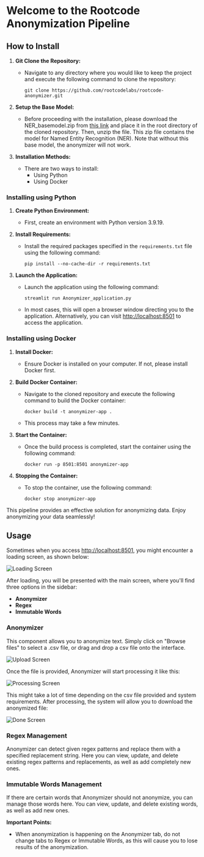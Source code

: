 # Welcome to the Rootcode Anonymization Pipeline

## How to Install

1. **Git Clone the Repository:**
   - Navigate to any directory where you would like to keep the project and execute the following command to clone the repository:
     ```
     git clone https://github.com/rootcodelabs/rootcode-anonymizer.git
     ```

2. **Setup the Base Model:**
   - Before proceeding with the installation, please download the NER_basemodel.zip from [this link](#) and place it in the root directory of the cloned repository. Then, unzip the file. This zip file contains the model for Named Entity Recognition (NER). Note that without this base model, the anonymizer will not work.

3. **Installation Methods:**
   - There are two ways to install:
     - Using Python
     - Using Docker

### Installing using Python

1. **Create Python Environment:**
   - First, create an environment with Python version 3.9.19.

2. **Install Requirements:**
   - Install the required packages specified in the `requirements.txt` file using the following command:
     ```
     pip install --no-cache-dir -r requirements.txt
     ```

3. **Launch the Application:**
   - Launch the application using the following command:
     ```
     streamlit run Anonymizer_application.py
     ```
   - In most cases, this will open a browser window directing you to the application. Alternatively, you can visit [http://localhost:8501](http://localhost:8501) to access the application.

### Installing using Docker

1. **Install Docker:**
   - Ensure Docker is installed on your computer. If not, please install Docker first.

2. **Build Docker Container:**
   - Navigate to the cloned repository and execute the following command to build the Docker container:
     ```
     docker build -t anonymizer-app .
     ```
   - This process may take a few minutes.

3. **Start the Container:**
   - Once the build process is completed, start the container using the following command:
     ```
     docker run -p 8501:8501 anonymizer-app
     ```

4. **Stopping the Container:**
   - To stop the container, use the following command:
     ```
     docker stop anonymizer-app
     ```

This pipeline provides an effective solution for anonymizing data. Enjoy anonymizing your data seamlessly!

## Usage

Sometimes when you access [http://localhost:8501](http://localhost:8501), you might encounter a loading screen, as shown below:

![Loading Screen](https://github.com/rootcodelabs/rootcode-anonymizer/assets/51948729/d0c923be-3ae0-4056-9287-50f0a890fe8c)

After loading, you will be presented with the main screen, where you'll find three options in the sidebar:

- **Anonymizer**
- **Regex**
- **Immutable Words**

### Anonymizer

This component allows you to anonymize text. Simply click on "Browse files" to select a .csv file, or drag and drop a csv file onto the interface. 

![Upload Screen](https://github.com/rootcodelabs/rootcode-anonymizer/assets/51948729/d0c923be-3ae0-4056-9287-50f0a890fe8c)

Once the file is provided, Anonymizer will start processing it like this:

![Processing Screen](https://github.com/rootcodelabs/rootcode-anonymizer/assets/51948729/d0c923be-3ae0-4056-9287-50f0a890fe8c)

This might take a lot of time depending on the csv file provided and system requirements. After processing, the system will allow you to download the anonymized file:

![Done Screen](https://github.com/rootcodelabs/rootcode-anonymizer/assets/51948729/d0c923be-3ae0-4056-9287-50f0a890fe8c)

### Regex Management

Anonymizer can detect given regex patterns and replace them with a specified replacement string. Here you can view, update, and delete existing regex patterns and replacements, as well as add completely new ones.

### Immutable Words Management

If there are certain words that Anonymizer should not anonymize, you can manage those words here. You can view, update, and delete existing words, as well as add new ones.

**Important Points:**
- When anonymization is happening on the Anonymizer tab, do not change tabs to Regex or Immutable Words, as this will cause you to lose results of the anonymization.

